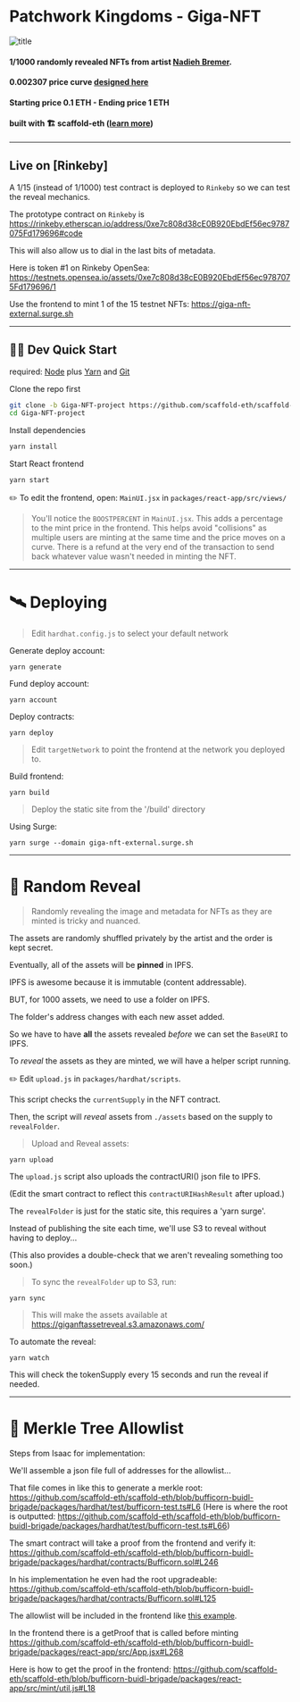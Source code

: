 # Patchwork Kingdoms - Giga-NFT

![title](https://user-images.githubusercontent.com/2653167/145846485-e052b92a-5253-4cd1-8b8f-1d07c42effea.png)

#### 1/1000 randomly revealed NFTs from artist [Nadieh Bremer](https://linktr.ee/nadiehbremer).

#### 0.002307 price curve [designed here](https://docs.google.com/spreadsheets/d/1Hrvp2hUb_jkAXNDD3VBbK6eNOJQqoFeQBVhpuWN9I-g/edit#gid=0)

#### Starting price 0.1 ETH - Ending price 1 ETH

#### built with 🏗 scaffold-eth ([learn more](https://github.com/scaffold-eth/scaffold-eth))

---

## Live on [Rinkeby]

A 1/15 (instead of 1/1000) test contract is deployed to `Rinkeby` so we can test the reveal mechanics.

The prototype contract on `Rinkeby` is https://rinkeby.etherscan.io/address/0xe7c808d38cE0B920EbdEf56ec9787075Fd179696#code

This will also allow us to dial in the last bits of metadata.

Here is token #1 on Rinkeby OpenSea: https://testnets.opensea.io/assets/0xe7c808d38cE0B920EbdEf56ec9787075Fd179696/1

Use the frontend to mint 1 of the 15 testnet NFTs: https://giga-nft-external.surge.sh

---

## 🏃‍♀️ Dev Quick Start

required: [Node](https://nodejs.org/dist/latest-v12.x/) plus [Yarn](https://classic.yarnpkg.com/en/docs/install/) and [Git](https://git-scm.com/downloads)


Clone the repo first
```sh
git clone -b Giga-NFT-project https://github.com/scaffold-eth/scaffold-eth-examples.git Giga-NFT-project
cd Giga-NFT-project
```

Install dependencies
```bash
yarn install
```

Start React frontend
```bash
yarn start
```

✏️ To edit the frontend, open: `MainUI.jsx` in `packages/react-app/src/views/`

> You'll notice the `BOOSTPERCENT` in `MainUI.jsx`. This adds a percentage to the mint price in the frontend. This helps avoid "collisions" as multiple users are minting at the same time and the price moves on a curve. There is a refund at the very end of the transaction to send back whatever value wasn't needed in minting the NFT.  

---

# 🛰 Deploying

> Edit `hardhat.config.js` to select your default network

Generate deploy account:
```
yarn generate
```

Fund deploy account:
```
yarn account
```

Deploy contracts:
```
yarn deploy
```

> Edit `targetNetwork` to point the frontend at the network you deployed to.

Build frontend:
```
yarn build
```

> Deploy the static site from the '/build' directory

Using Surge:
```
yarn surge --domain giga-nft-external.surge.sh
```

---

# 🎲 Random Reveal

> Randomly revealing the image and metadata for NFTs as they are minted is tricky and nuanced.

The assets are randomly shuffled privately by the artist and the order is kept secret.

Eventually, all of the assets will be **pinned** in IPFS.

IPFS is awesome because it is immutable (content addressable).

BUT, for 1000 assets, we need to use a folder on IPFS.

The folder's address changes with each new asset added.

So we have to have **all** the assets revealed *before* we can set the `BaseURI` to IPFS.

To *reveal* the assets as they are minted, we will have a helper script running.

✏️ Edit `upload.js` in `packages/hardhat/scripts`.

This script checks the `currentSupply` in the NFT contract.

Then, the script will *reveal* assets from `./assets` based on the supply to `revealFolder`.

> Upload and Reveal assets:

```
yarn upload
```

The `upload.js` script also uploads the contractURI() json file to IPFS.

(Edit the smart contract to reflect this `contractURIHashResult` after upload.)

The `revealFolder` is just for the static site, this requires a 'yarn surge'.

Instead of publishing the site each time, we'll use S3 to reveal without having to deploy...

(This also provides a double-check that we aren't revealing something too soon.)

> To sync the `revealFolder` up to S3, run:

```
yarn sync
```

> This will make the assets available at https://giganftassetreveal.s3.amazonaws.com/

To automate the reveal:

```
yarn watch
```

This will check the tokenSupply every 15 seconds and run the reveal if needed.

---

# 🌳 Merkle Tree Allowlist

Steps from Isaac for implementation:

We'll assemble a json file full of addresses for the allowlist...

That file comes in like this to generate a merkle root: https://github.com/scaffold-eth/scaffold-eth/blob/bufficorn-buidl-brigade/packages/hardhat/test/bufficorn-test.ts#L6
(Here is where the root is outputted: https://github.com/scaffold-eth/scaffold-eth/blob/bufficorn-buidl-brigade/packages/hardhat/test/bufficorn-test.ts#L66)

The smart contract will take a proof from the frontend and verify it: https://github.com/scaffold-eth/scaffold-eth/blob/bufficorn-buidl-brigade/packages/hardhat/contracts/Bufficorn.sol#L246

In his implementation he even had the root upgradeable: https://github.com/scaffold-eth/scaffold-eth/blob/bufficorn-buidl-brigade/packages/hardhat/contracts/Bufficorn.sol#L125

The allowlist will be included in the frontend like [this example](https://github.com/scaffold-eth/scaffold-eth/blob/bufficorn-buidl-brigade/packages/react-app/src/mint/util.js#L5).

In the frontend there is a getProof that is called before minting https://github.com/scaffold-eth/scaffold-eth/blob/bufficorn-buidl-brigade/packages/react-app/src/App.jsx#L268

Here is how to get the proof in the frontend: https://github.com/scaffold-eth/scaffold-eth/blob/bufficorn-buidl-brigade/packages/react-app/src/mint/util.js#L18
